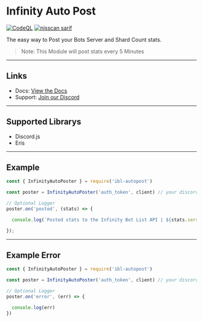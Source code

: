 # Infinity Auto Post

[![CodeQL](https://github.com/InfinityBotList/ibl-autopost/actions/workflows/codeql-analysis.yml/badge.svg)](https://github.com/InfinityBotList/ibl-autopost/actions/workflows/codeql-analysis.yml)
[![njsscan sarif](https://github.com/InfinityBotList/ibl-autopost/actions/workflows/njsscan-analysis.yml/badge.svg)](https://github.com/InfinityBotList/ibl-autopost/actions/workflows/njsscan-analysis.yml)

The easy way to Post your Bots Server and Shard Count stats.

> Note: This Module will post stats every 5 Minutes

---

## Links

- Docs: [View the Docs](https://docs.botlist.site/libraries/node/#auto-poster)
- Support: [Join our Discord](https://botlist.site/discord)

---


## Supported Librarys
- Discord.js
- Eris

---

## Example
```js
const { InfinityAutoPoster } = require('ibl-autopost')

const poster = InfinityAutoPoster('auth_token', client) // your discord.js or eris client

// Optional Logger
poster.on('posted', (stats) => {

  console.log(`Posted stats to the Infinity Bot List API | ${stats.servers} servers`)

});
```

---

## Example Error
```js
const { InfinityAutoPoster } = require('ibl-autopost')

const poster = InfinityAutoPoster('auth_token', client) // your discord.js or eris client

// Optional Logger
poster.on('error', (err) => {

  console.log(err)
})
```



